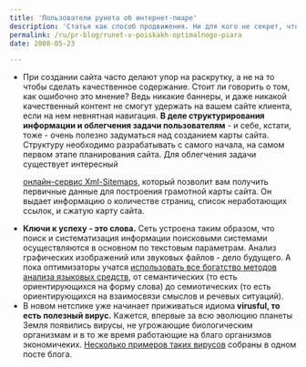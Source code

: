 ```yaml
---
title: 'Пользователи рунета об интернет-пиаре'
description: 'Статья как способ продвижения. Ни для кого не секрет, что контент и грамотное управление им - один из ключей к успеху сайта и всей компании. На форуме Sostav предлагают обсудить статью для одного из ресурсов: поможет ли она продвижению сайта, изменению его восприятия пользователями. Свое мнение высказвают опытные специалисты и эксперты.'
permalink: /ru/pr-blog/runet-v-poiskakh-optimalnogo-piara
date: 2008-05-23

---
```


<ul>
<li> При создании сайта часто делают упор на раскрутку, а не на то чтобы сделать качественное содержание. Стоит ли говорить о том, как ошибочно это мнение? Ведь никакие баннеры, и даже никакой качественный контент не смогут удержать на вашем сайте клиента, если на нем невнятная навигация. <strong>В деле структурирования информации и облегчения задачи пользователям</strong> - и себе, кстати, тоже - очень полезно задуматься над созданием карты сайта. Структуру необходимо разрабатывать с самого начала, на самом первом этапе планирования сайта. Для облегчения задачи существует интересный <a href="https://www.registratura.ru/referates/ca_Sitemap.html">

онлайн-сервис Xml-Sitemaps</a>, который позволит вам получить первичные данные для построения грамотной карты сайта. Он выдает  информацию о количестве страниц, список неработающих ссылок, и сжатую карту сайта.</li>
<li> <strong>Ключи к успеху - это слова.</strong> Сеть устроена таким образом, что поиск и систематизация информации поисковыми системами осуществляются в основном по текстовым параметрам. Анализ графических изображений или звуковых файлов - дело будущего. А пока оптимизаторы учатся <a href="https://sitefreeincome.blogspot.com/2008/05/seo-2-9.html">использовать все богатство методов анализа языковых средств</a>, от семантических (то есть ориентирующихся на форму слова) до семиотических (то есть ориентирующихся на взаимосвязи смыслов и речевых ситуаций).</li>
<li>В новом нетспике уже начинает приживаться идиома<strong> virusful, то есть полезный вирус.</strong> Кажется, впервые за всю эволюцию планеты Земля появились вирусы, не угрожающие биологическим организмам и в то же время работающие на благо организмов экономичеких. <a href="https://e-serg.livejournal.com/21623.html">Несколько примеров таких вирусов</a> собраны в одном посте блога.</li>
</ul>


